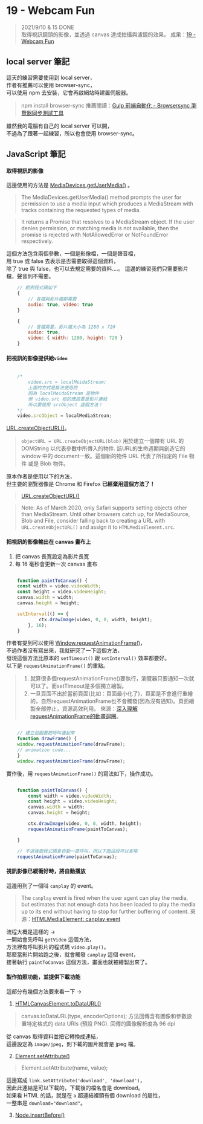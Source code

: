 
# 19 - Webcam Fun
> 2021/9/10 & 15 DONE  
取得視訊鏡頭的影像，並透過 canvas 達成拍攝與濾鏡的效果。
成果：[19 - Webcam Fun](https://alice-nor.github.io/JavaScript30/18%20-%20Adding-Up-Times-with-Reduce/index.html) 

## local server 筆記 ##

這天的練習需要使用到 local server，  
作者有推薦可以使用 browser-sync，  
可以使用 npm 去安裝，它會再啟網站時建置伺服器。  
> npm install browser-sync
> 推薦閱讀：[Gulp 前端自動化 - Browsersync 瀏覽器同步測試工具](https://awdr74100.github.io/2020-01-14-gulp-browsersync/) 

雖然我的電腦有自己的 local server 可以開，  
不過為了跟著一起練習，所以也會使用 browser-sync。

## JavaScript 筆記 ##

#### 取得視訊的影像

這邊使用的方法是 [MediaDevices.getUserMedia()](https://developer.mozilla.org/zh-CN/docs/Web/API/MediaDevices/getUserMedia) 。  

> The MediaDevices.getUserMedia() method prompts the user for permission to use a media input which produces a MediaStream with tracks containing the requested types of media.

> It returns a Promise that resolves to a MediaStream object. If the user denies permission, or matching media is not available, then the promise is rejected with NotAllowedError or NotFoundError respectively.

這個方法包含兩個參數，一個是影像檔，一個是聲音檔，  
用 true 或 false 去表示是否需要取得這個資料，  
除了 true 與 false，也可以去規定需要的資料....。
這邊的練習我們只需要影片檔，聲音則不需要。

```JavaScript
    // 範例程式碼如下
    { 
        // 音檔與影片檔都需要
        audio: true, video: true 
    } 

    {
        // 音檔需要，影片檔大小為 1280 x 720
        audio: true,
        video: { width: 1280, height: 720 }
    }
```

#### 把視訊的影像提供給`video`

```JavaScript

    /* 
        video.src = localMeidaStream;  
        上面的方式是無法使用的
        因為 localMeidaStream 是物件
        但 video.src 給的應該要是影片連結
        所以要使用 srcObject 這個方法！
    */
    video.srcObject = localMediaStrean;

```

[URL.createObjectURL()](https://developer.mozilla.org/zh-TW/docs/Web/API/URL/createObjectURL)。 
> `objectURL = URL.createObjectURL(blob)`
> 用於建立一個帶有 URL 的 DOMString 以代表參數中所傳入的物件. 該URL的生命週期與創造它的 window 中的 document一致。這個新的物件 URL 代表了所指定的 File 物件 或是 Blob 物件。 

原本作者是使用以下的方法，  
但主要的瀏覽器像是 Chrome 和 Firefox **已經棄用這個方法了！**
> [URL.createObjectURL()](https://developer.mozilla.org/zh-TW/docs/Web/API/URL/createObjectURL)

> Note: As of March 2020, only Safari supports setting objects other than MediaStream. Until other browsers catch up, for MediaSource, Blob and File, consider falling back to creating a URL with `URL.createObjectURL()` and assign it to `HTMLMediaElement.src`. 

#### 把視訊的影像輸出在 canvas 畫布上

1. 把 canvas 長寬設定為影片長寬
2. 每 16 毫秒會更新一次 canvas 畫布

```JavaScript

    function paintToCanvas() {
    const width = video.videoWidth;
    const height = video.videoHeight;
    canvas.width = width;
    canvas.height = height;

    setInterval(() => {
            ctx.drawImage(video, 0, 0, width, height);
        }, 16);
    }

```

作者有提到可以使用 [Window.requestAnimationFrame()](https://developer.mozilla.org/zh-TW/docs/Web/API/window/requestAnimationFrame)，  
不過作者沒有寫出來，我就研究了一下這個方法，  
發現這個方法比原本的 `setTimeout()` 跟 `setInterval()` 效率都要好。  
以下是 `requestAnimationFrame()` 的重點。  

>  1. 就算很多個requestAnimationFrame()要執行，瀏覽器只要通知一次就可以了。而setTimeout是多個獨立繪製。
> 2. 一旦頁面不出於當前頁面(比如：頁面最小化了)，頁面是不會進行重繪的，自然requestAnimationFrame也不會觸發(因為沒有通知)。頁面繪製全部停止，資源高效利用。
> 來源：[深入理解requestAnimationFrame的動畫迴圈](https://codertw.com/%E5%89%8D%E7%AB%AF%E9%96%8B%E7%99%BC/260087/)。  

```JavaScript

    // 建立迴圈要把呼叫連起來
    function drawFrame() {
    window.requestAnimationFrame(drawFrame);
    // animation code...
    }
    window.requestAnimationFrame(drawFrame);

```

實作後，用 `requestAnimationFrame()` 的寫法如下，操作成功。

```JavaScript

    function paintToCanvas() {
        const width = video.videoWidth;
        const height = video.videoHeight;
        canvas.width = width;
        canvas.height = height;

        ctx.drawImage(video, 0, 0, width, height);
        requestAnimationFrame(paintToCanvas);

    }

    // 不過後面程式碼會自動一直呼叫，所以下面這段可以省略
    requestAnimationFrame(paintToCanvas);

```

#### 視訊影像已緩衝好時，將自動播放

這邊用到了一個叫 `canplay` 的 event。

> The `canplay` event is fired when the user agent can play the media, but estimates that not enough data has been loaded to play the media up to its end without having to stop for further buffering of content.
> 來源：[HTMLMediaElement: canplay event](https://developer.mozilla.org/en-US/docs/Web/API/HTMLMediaElement/canplay_event)

流程大概是這樣的 ->  
一開始會先呼叫 `getVideo` 這個方法，  
方法裡有呼叫影片的程式碼 `video.play()`，  
那麼當影片開始跑之後，就會觸發 `canplay` 這個 event，  
接著執行 `paintToCanvas` 這個方法，畫面也就被繪製出來了。

#### 製作拍照功能，並提供下載功能

這部分有幾個方法要來看一下 ->

1. [HTMLCanvasElement.toDataURL()](https://developer.mozilla.org/zh-TW/docs/Web/API/HTMLCanvasElement/toDataURL)
> canvas.toDataURL(type, encoderOptions);
> 方法回傳含有圖像和參數設置特定格式的 data URIs (預設 PNG). 回傳的圖像解析度為 96 dpi

從 canvas 取得資料並把它轉換成連結，  
這邊設定為 `image/jpeg`，則下載的圖片就會是 jpeg 檔。

2. [Element.setAttribute()](https://developer.mozilla.org/en-US/docs/Web/API/Element/setAttribute)
> Element.setAttribute(name, value);

這邊寫成 `link.setAttribute('download', 'download')`，  
因此此連結是可以下載的，下載後的檔名會是 download。  
如果看 HTML 的話，就是在 `a` 超連結裡頭有個 download 的屬性，  
一整串是 `download="download"`。

3. [Node.insertBefore()](https://developer.mozilla.org/zh-TW/docs/Web/API/Node/insertBefore)